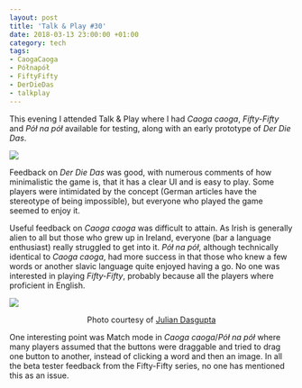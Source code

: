 ```yaml
---
layout: post
title: 'Talk & Play #30'
date: 2018-03-13 23:00:00 +01:00
category: tech
tags:
- CaogaCaoga
- Półnapół
- FiftyFifty
- DerDieDas
- talkplay
---
```


This evening I attended Talk & Play where I had *Caoga caoga*, *Fifty-Fifty* and *Pół na pół* available for testing, along with an early prototype of *Der Die Das*.

![]({{site.baseurl}}/assets/images/posts/2018/18-03-13/01.png)

Feedback on *Der Die Das* was good, with numerous comments of how minimalistic the game is, that it has a clear UI and is easy to play. Some players were intimidated by the concept (German articles have the stereotype of being impossible), but everyone who played the game seemed to enjoy it.

Useful feedback on *Caoga caoga* was difficult to attain. As Irish is generally alien to all but those who grew up in Ireland, everyone (bar a language enthusiast) really struggled to get into it. *Pół na pół*, although technically identical to *Caoga caoga*, had more success in that those who knew a few words or another slavic language quite enjoyed having a go. No one was interested in playing *Fifty-Fifty*, probably because all the players where proficient in English.

![]({{site.baseurl}}/assets/images/posts/2018/18-03-13/02.jpg)
<p style="text-align:center">Photo courtesy of <a href="https://www.flickr.com/photos/12601747@N00/albums/72157664734067447">Julian Dasgupta</a></p>

One interesting point was Match mode in *Caoga caoga*/*Pół na pół* where many players assumed that the buttons were draggable and tried to drag one button to another, instead of clicking a word and then an image. In all the beta tester feedback from the Fifty-Fifty series, no one has mentioned this as an issue.
